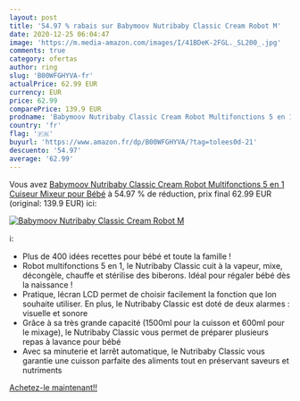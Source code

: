 ```yaml
---
layout: post
title: '54.97 % rabais sur Babymoov Nutribaby Classic Cream Robot M'
date: 2020-12-25 06:04:47
image: 'https://m.media-amazon.com/images/I/41BDeK-2FGL._SL200_.jpg'
comments: true
category: ofertas
author: ring
slug: 'B00WFGHYVA-fr'
actualPrice: 62.99 EUR
currency: EUR
price: 62.99
comparePrice: 139.9 EUR
prodname: 'Babymoov Nutribaby Classic Cream Robot Multifonctions 5 en 1 Cuiseur Mixeur pour Bébé'
country: 'fr'
flag: '🇫🇷'
buyurl: 'https://www.amazon.fr/dp/B00WFGHYVA/?tag=tolees0d-21'
descuento: '54.97'
average: '62.99'
---
```


Vous avez [Babymoov Nutribaby Classic Cream Robot Multifonctions 5 en 1 Cuiseur Mixeur pour Bébé](https://www.amazon.fr/dp/B00WFGHYVA/?tag=tolees0d-21)  à  54.97 % de réduction, prix final  62.99 EUR (original: 139.9 EUR) ici:

[![Babymoov Nutribaby Classic Cream Robot M](https://m.media-amazon.com/images/I/41BDeK-2FGL._SL200_.jpg)](https://www.amazon.fr/dp/B00WFGHYVA/?tag=tolees0d-21)

ℹ️:

- Plus de 400 idées recettes pour bébé et toute la famille !
- Robot multifonctions 5 en 1, le Nutribaby Classic cuit à la vapeur, mixe, décongèle, chauffe et stérilise des biberons. Idéal pour régaler bébé dès la naissance !
- Pratique, lécran LCD permet de choisir facilement la fonction que lon souhaite utiliser. En plus, le Nutribaby Classic est doté de deux alarmes : visuelle et sonore
- Grâce à sa très grande capacité (1500ml pour la cuisson et 600ml pour le mixage), le Nutribaby Classic vous permet de préparer plusieurs repas à lavance pour bébé
- Avec sa minuterie et larrêt automatique, le Nutribaby Classic vous garantie une cuisson parfaite des aliments tout en préservant saveurs et nutriments

[Achetez-le maintenant!!](https://www.amazon.fr/dp/B00WFGHYVA/?tag=tolees0d-21)
